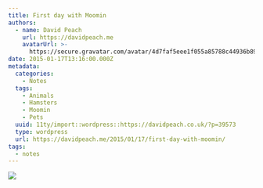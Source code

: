```yaml
---
title: First day with Moomin
authors:
  - name: David Peach
    url: https://davidpeach.me
    avatarUrl: >-
      https://secure.gravatar.com/avatar/4d7faf5eee1f055a85788c44936b8995eaab6dfb004e7854ec747ccb272e91ee?s=96&d=mm&r=g
date: 2015-01-17T13:16:00.000Z
metadata:
  categories:
    - Notes
  tags:
    - Animals
    - Hamsters
    - Moomin
    - Pets
  uuid: 11ty/import::wordpress::https://davidpeach.co.uk/?p=39573
  type: wordpress
  url: https://davidpeach.me/2015/01/17/first-day-with-moomin/
tags:
  - notes
---
```

[![](/assets/First-day-with-Moomin-scaled-3N12U3fSh8iQ.jpeg)](/assets/First-day-with-Moomin-scaled-3N12U3fSh8iQ.jpeg)